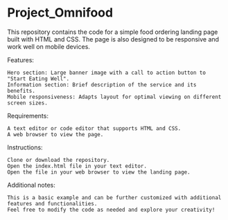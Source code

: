 # Project_Omnifood
This repository contains the code for a simple food ordering landing page built with HTML and CSS. The page is also designed to be responsive and work well on mobile devices.

Features:

    Hero section: Large banner image with a call to action button to "Start Eating Well".
    Information section: Brief description of the service and its benefits.
    Mobile responsiveness: Adapts layout for optimal viewing on different screen sizes.

Requirements:

    A text editor or code editor that supports HTML and CSS.
    A web browser to view the page.

Instructions:

    Clone or download the repository.
    Open the index.html file in your text editor.
    Open the file in your web browser to view the landing page.

Additional notes:

    This is a basic example and can be further customized with additional features and functionalities.
    Feel free to modify the code as needed and explore your creativity!
